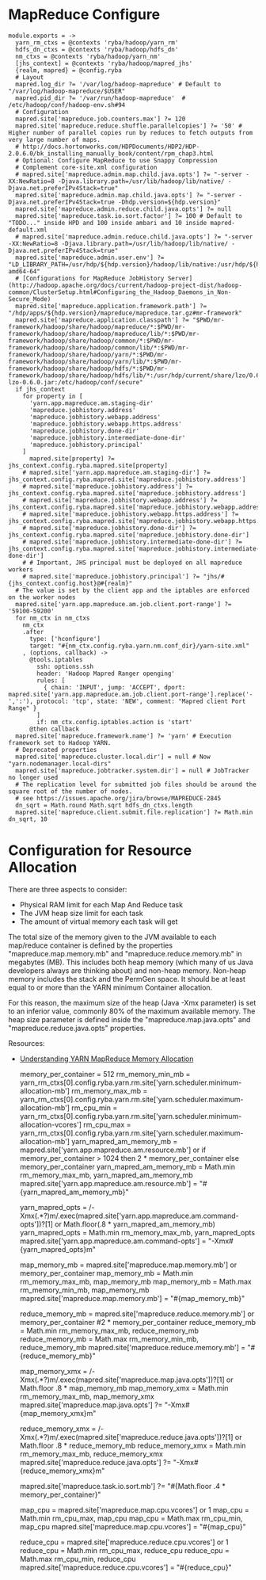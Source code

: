 
# MapReduce Configure

    module.exports = ->
      yarn_rm_ctxs = @contexts 'ryba/hadoop/yarn_rm'
      hdfs_dn_ctxs = @contexts 'ryba/hadoop/hdfs_dn'
      nm_ctxs = @contexts 'ryba/hadoop/yarn_nm'
      [jhs_context] = @contexts 'ryba/hadoop/mapred_jhs'
      {realm, mapred} = @config.ryba
      # Layout
      mapred.log_dir ?= '/var/log/hadoop-mapreduce' # Default to "/var/log/hadoop-mapreduce/$USER"
      mapred.pid_dir ?= '/var/run/hadoop-mapreduce'  # /etc/hadoop/conf/hadoop-env.sh#94
      # Configuration
      mapred.site['mapreduce.job.counters.max'] ?= 120
      mapred.site['mapreduce.reduce.shuffle.parallelcopies'] ?= '50' #  Higher number of parallel copies run by reduces to fetch outputs from very large number of maps.
      # http://docs.hortonworks.com/HDPDocuments/HDP2/HDP-2.0.6.0/bk_installing_manually_book/content/rpm_chap3.html
      # Optional: Configure MapReduce to use Snappy Compression
      # Complement core-site.xml configuration
      # mapred.site['mapreduce.admin.map.child.java.opts'] ?= "-server -XX:NewRatio=8 -Djava.library.path=/usr/lib/hadoop/lib/native/ -Djava.net.preferIPv4Stack=true"
      mapred.site['mapreduce.admin.map.child.java.opts'] ?= "-server -Djava.net.preferIPv4Stack=true -Dhdp.version=${hdp.version}"
      mapred.site['mapreduce.admin.reduce.child.java.opts'] ?= null
      mapred.site['mapreduce.task.io.sort.factor'] ?= 100 # Default to "TODO..." inside HPD and 100 inside ambari and 10 inside mapred-default.xml
      # mapred.site['mapreduce.admin.reduce.child.java.opts'] ?= "-server -XX:NewRatio=8 -Djava.library.path=/usr/lib/hadoop/lib/native/ -Djava.net.preferIPv4Stack=true"
      mapred.site['mapreduce.admin.user.env'] ?= "LD_LIBRARY_PATH=/usr/hdp/${hdp.version}/hadoop/lib/native:/usr/hdp/${hdp.version}/hadoop/lib/native/Linux-amd64-64"
      # [Configurations for MapReduce JobHistory Server](http://hadoop.apache.org/docs/current/hadoop-project-dist/hadoop-common/ClusterSetup.html#Configuring_the_Hadoop_Daemons_in_Non-Secure_Mode)
      mapred.site['mapreduce.application.framework.path'] ?= "/hdp/apps/${hdp.version}/mapreduce/mapreduce.tar.gz#mr-framework"
      mapred.site['mapreduce.application.classpath'] ?= "$PWD/mr-framework/hadoop/share/hadoop/mapreduce/*:$PWD/mr-framework/hadoop/share/hadoop/mapreduce/lib/*:$PWD/mr-framework/hadoop/share/hadoop/common/*:$PWD/mr-framework/hadoop/share/hadoop/common/lib/*:$PWD/mr-framework/hadoop/share/hadoop/yarn/*:$PWD/mr-framework/hadoop/share/hadoop/yarn/lib/*:$PWD/mr-framework/hadoop/share/hadoop/hdfs/*:$PWD/mr-framework/hadoop/share/hadoop/hdfs/lib/*:/usr/hdp/current/share/lzo/0.6.0/lib/hadoop-lzo-0.6.0.jar:/etc/hadoop/conf/secure"
      if jhs_context
        for property in [
          'yarn.app.mapreduce.am.staging-dir'
          'mapreduce.jobhistory.address'
          'mapreduce.jobhistory.webapp.address'
          'mapreduce.jobhistory.webapp.https.address'
          'mapreduce.jobhistory.done-dir'
          'mapreduce.jobhistory.intermediate-done-dir'
          'mapreduce.jobhistory.principal'
        ]
          mapred.site[property] ?= jhs_context.config.ryba.mapred.site[property]
        # mapred.site['yarn.app.mapreduce.am.staging-dir'] ?= jhs_context.config.ryba.mapred.site['mapreduce.jobhistory.address']
        # mapred.site['mapreduce.jobhistory.address'] ?= jhs_context.config.ryba.mapred.site['mapreduce.jobhistory.address']
        # mapred.site['mapreduce.jobhistory.webapp.address'] ?= jhs_context.config.ryba.mapred.site['mapreduce.jobhistory.webapp.address']
        # mapred.site['mapreduce.jobhistory.webapp.https.address'] ?= jhs_context.config.ryba.mapred.site['mapreduce.jobhistory.webapp.https.address']
        # mapred.site['mapreduce.jobhistory.done-dir'] ?= jhs_context.config.ryba.mapred.site['mapreduce.jobhistory.done-dir']
        # mapred.site['mapreduce.jobhistory.intermediate-done-dir'] ?= jhs_context.config.ryba.mapred.site['mapreduce.jobhistory.intermediate-done-dir']
        # # Important, JHS principal must be deployed on all mapreduce workers
        # mapred.site['mapreduce.jobhistory.principal'] ?= "jhs/#{jhs_context.config.host}@#{realm}"
      # The value is set by the client app and the iptables are enforced on the worker nodes
      mapred.site['yarn.app.mapreduce.am.job.client.port-range'] ?= '59100-59200'
      for nm_ctx in nm_ctxs
        nm_ctx
        .after
          type: ['hconfigure']
          target: "#{nm_ctx.config.ryba.yarn.nm.conf_dir}/yarn-site.xml"
        , (options, callback) ->
          @tools.iptables
            ssh: options.ssh
            header: 'Hadoop Mapred Ranger openging'
            rules: [
              { chain: 'INPUT', jump: 'ACCEPT', dport: mapred.site['yarn.app.mapreduce.am.job.client.port-range'].replace('-',':'), protocol: 'tcp', state: 'NEW', comment: "Mapred client Port Range" }
            ]
            if: nm_ctx.config.iptables.action is 'start'
          @then callback
      mapred.site['mapreduce.framework.name'] ?= 'yarn' # Execution framework set to Hadoop YARN.
      # Deprecated properties
      mapred.site['mapreduce.cluster.local.dir'] = null # Now "yarn.nodemanager.local-dirs"
      mapred.site['mapreduce.jobtracker.system.dir'] = null # JobTracker no longer used
      # The replication level for submitted job files should be around the square root of the number of nodes.
      # see https://issues.apache.org/jira/browse/MAPREDUCE-2845
      dn_sqrt = Math.round Math.sqrt hdfs_dn_ctxs.length
      mapred.site['mapreduce.client.submit.file.replication'] ?= Math.min dn_sqrt, 10

# Configuration for Resource Allocation

There are three aspects to consider:
*   Physical RAM limit for each Map And Reduce task
*   The JVM heap size limit for each task
*   The amount of virtual memory each task will get

The total size of the memory given to the JVM available to each map/reduce
container is defined by the properties "mapreduce.map.memory.mb" and
"mapreduce.reduce.memory.mb" in megabytes (MB). This includes both heap memory
(which many of us Java developers always are thinking about) and non-heap
memory. Non-heap memory includes the stack and the PermGen space. It should be
at least equal to or more than the YARN minimum Container allocation.

For this reason, the maximum size of the heap (Java -Xmx parameter) is set to an
inferior value, commonly 80% of the maximum available memory. The heap size
parameter is defined inside the "mapreduce.map.java.opts" and
"mapreduce.reduce.java.opts" properties.

Resources:
*   [Understanding YARN MapReduce Memory Allocation](http://beadooper.com/?p=165)

      memory_per_container = 512
      rm_memory_min_mb = yarn_rm_ctxs[0].config.ryba.yarn.rm.site['yarn.scheduler.minimum-allocation-mb']
      rm_memory_max_mb = yarn_rm_ctxs[0].config.ryba.yarn.rm.site['yarn.scheduler.maximum-allocation-mb']
      rm_cpu_min = yarn_rm_ctxs[0].config.ryba.yarn.rm.site['yarn.scheduler.minimum-allocation-vcores']
      rm_cpu_max = yarn_rm_ctxs[0].config.ryba.yarn.rm.site['yarn.scheduler.maximum-allocation-mb']
      yarn_mapred_am_memory_mb = mapred.site['yarn.app.mapreduce.am.resource.mb'] or if memory_per_container > 1024 then 2 * memory_per_container else memory_per_container
      yarn_mapred_am_memory_mb = Math.min rm_memory_max_mb, yarn_mapred_am_memory_mb
      mapred.site['yarn.app.mapreduce.am.resource.mb'] = "#{yarn_mapred_am_memory_mb}"

      yarn_mapred_opts = /-Xmx(.*?)m/.exec(mapred.site['yarn.app.mapreduce.am.command-opts'])?[1] or Math.floor(.8 * yarn_mapred_am_memory_mb)
      yarn_mapred_opts = Math.min rm_memory_max_mb, yarn_mapred_opts
      mapred.site['yarn.app.mapreduce.am.command-opts'] = "-Xmx#{yarn_mapred_opts}m"

      map_memory_mb = mapred.site['mapreduce.map.memory.mb'] or memory_per_container
      map_memory_mb = Math.min rm_memory_max_mb, map_memory_mb
      map_memory_mb = Math.max rm_memory_min_mb, map_memory_mb
      mapred.site['mapreduce.map.memory.mb'] = "#{map_memory_mb}"

      reduce_memory_mb = mapred.site['mapreduce.reduce.memory.mb'] or memory_per_container #2 * memory_per_container
      reduce_memory_mb = Math.min rm_memory_max_mb, reduce_memory_mb
      reduce_memory_mb = Math.max rm_memory_min_mb, reduce_memory_mb
      mapred.site['mapreduce.reduce.memory.mb'] = "#{reduce_memory_mb}"

      map_memory_xmx = /-Xmx(.*?)m/.exec(mapred.site['mapreduce.map.java.opts'])?[1] or Math.floor .8 * map_memory_mb
      map_memory_xmx = Math.min rm_memory_max_mb, map_memory_xmx
      mapred.site['mapreduce.map.java.opts'] ?= "-Xmx#{map_memory_xmx}m"

      reduce_memory_xmx = /-Xmx(.*?)m/.exec(mapred.site['mapreduce.reduce.java.opts'])?[1] or Math.floor .8 * reduce_memory_mb
      reduce_memory_xmx = Math.min rm_memory_max_mb, reduce_memory_xmx
      mapred.site['mapreduce.reduce.java.opts'] ?= "-Xmx#{reduce_memory_xmx}m"

      mapred.site['mapreduce.task.io.sort.mb'] ?= "#{Math.floor .4 * memory_per_container}"

      map_cpu = mapred.site['mapreduce.map.cpu.vcores'] or 1
      map_cpu = Math.min rm_cpu_max, map_cpu
      map_cpu = Math.max rm_cpu_min, map_cpu
      mapred.site['mapreduce.map.cpu.vcores'] = "#{map_cpu}"

      reduce_cpu = mapred.site['mapreduce.reduce.cpu.vcores'] or 1
      reduce_cpu = Math.min rm_cpu_max, reduce_cpu
      reduce_cpu = Math.max rm_cpu_min, reduce_cpu
      mapred.site['mapreduce.reduce.cpu.vcores'] = "#{reduce_cpu}"
